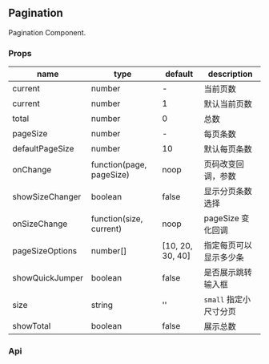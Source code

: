 ## Pagination

Pagination Component.

### Props
|name|type|default|description|
|---|---|---|---|
| current | number | - | 当前页数 |
| current | number | 1 | 默认当前页数 |
| total | number | 0 | 总数 |
| pageSize | number | - | 每页条数 |
| defaultPageSize | number | 10 | 默认每页条数 |
| onChange | function(page, pageSize) | noop | 页码改变回调，参数 |
| showSizeChanger | boolean | false | 显示分页条数选择 |
| onSizeChange | function(size, current) | noop | pageSize 变化回调 |
| pageSizeOptions| number[] | [10, 20, 30, 40] | 指定每页可以显示多少条 |
| showQuickJumper| boolean | false | 是否展示跳转输入框 |
| size| string | '' | `small` 指定小尺寸分页  |
| showTotal | boolean | false | 展示总数 |

### Api